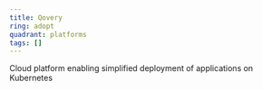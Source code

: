 ```yaml
---
title: Qovery
ring: adopt
quadrant: platforms
tags: []
---
```


Cloud platform enabling simplified deployment of applications on Kubernetes
